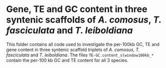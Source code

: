 # Gene, TE and GC content in three syntenic scaffolds of *A. comosus*, *T. fasciculata* and *T. leiboldiana*

This folder contains all code used to investigate the per-100kb GC, TE and gene content in three syntenic scaffold triplets of *A. comosus*, *T. fasciculata* and *T. leiboldiana*. The files `TE-GC.content_slwindow100kb_*` contain the per-100 kb GC and TE content for all 3 species.
